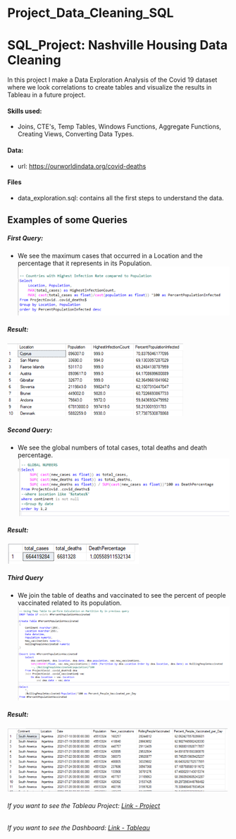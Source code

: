 # Project_Data_Cleaning_SQL

# SQL_Project: Nashville Housing Data Cleaning 
In this project I make a Data Exploration Analysis of the Covid 19 dataset where we look correlations to create tables and visualize the results in Tableau in a future project.


#### Skills used: 
- Joins, CTE's, Temp Tables, Windows Functions, Aggregate Functions, Creating Views, Converting Data Types.


#### Data:
- url: https://ourworldindata.org/covid-deaths


#### Files
- data_exploration.sql: contains all the first steps to understand the data.


## Examples of some Queries

##### First Query:
-  We see the maximum cases that occurred in a Location and the percentage that it represents in its Population.
![](https://github.com/NicolasKlaver/Project_Covid_SQL/blob/main/img/query_1.png)
##### Result:
  ![](https://github.com/NicolasKlaver/Project_Covid_SQL/blob/main/img/query_1_res.png)

##### Second Query:
- We see the global numbers of total cases, total deaths and death percentage.
![](https://github.com/NicolasKlaver/Project_Covid_SQL/blob/main/img/query_2.png)
##### Result:
  ![](https://github.com/NicolasKlaver/Project_Covid_SQL/blob/main/img/query_2_res.png)

##### Third Query
- We join the table of deaths and vaccinated to see the percent of people vaccinated related to its population.
![](https://github.com/NicolasKlaver/Project_Covid_SQL/blob/main/img/query_3.png)
##### Result:
 ![](https://github.com/NicolasKlaver/Project_Covid_SQL/blob/main/img/query_3_res2.png)





###### If you want to see the Tableau Project: [Link - Project](https://github.com/NicolasKlaver/Project_Covid_Tableau)
###### If you want to see the Dashboard: [Link - Tableau](https://public.tableau.com/app/profile/nicolas.klaver/viz/Project_Covid_16740827288160/Dashboard1)
